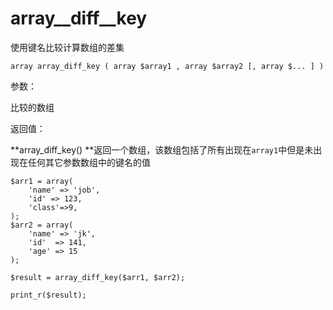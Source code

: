 # array\_\_diff\_\_key

使用键名比较计算数组的差集

```
array array_diff_key ( array $array1 , array $array2 [, array $... ] )
```

参数：

比较的数组

返回值：

**array\_diff\_key\(\) **返回一个数组，该数组包括了所有出现在`array1`中但是未出现在任何其它参数数组中的键名的值

```
$arr1 = array(
    'name' => 'job',
    'id' => 123,
    'class'=>9,
);
$arr2 = array(
    'name' => 'jk',
    'id'  => 141,
    'age' => 15
);

$result = array_diff_key($arr1, $arr2);

print_r($result);
```



